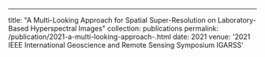 ---
title: "A Multi-Looking Approach for Spatial Super-Resolution on Laboratory-Based Hyperspectral Images"
collection: publications
permalink: /publication/2021-a-multi-looking-approach-.html
date: 2021
venue: '2021 IEEE International Geoscience and Remote Sensing Symposium IGARSS'